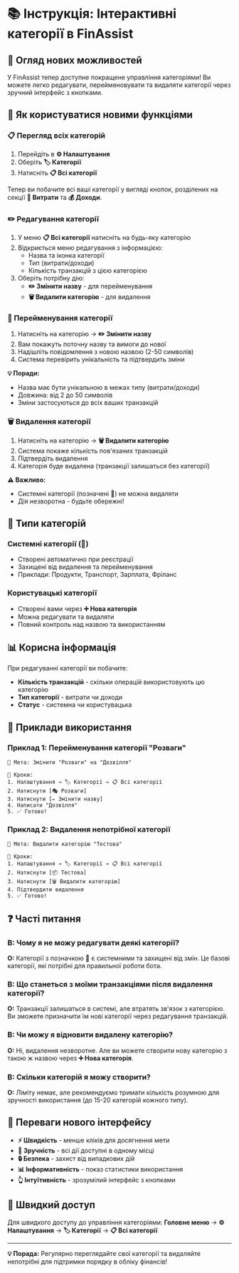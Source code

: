# 📚 Інструкція: Інтерактивні категорії в FinAssist

## 🎯 Огляд нових можливостей

У FinAssist тепер доступне покращене управління категоріями! Ви можете легко редагувати, перейменовувати та видаляти категорії через зручний інтерфейс з кнопками.

## 🚀 Як користуватися новими функціями

### 📋 Перегляд всіх категорій

1. Перейдіть в **⚙️ Налаштування**
2. Оберіть **🏷️ Категорії**
3. Натисніть **📋 Всі категорії**

Тепер ви побачите всі ваші категорії у вигляді кнопок, розділених на секції **💸 Витрати** та **💰 Доходи**.

### ✏️ Редагування категорії

1. У меню **📋 Всі категорії** натисніть на будь-яку категорію
2. Відкриється меню редагування з інформацією:
   - Назва та іконка категорії
   - Тип (витрати/доходи)
   - Кількість транзакцій з цією категорією
3. Оберіть потрібну дію:
   - **✏️ Змінити назву** - для перейменування
   - **🗑️ Видалити категорію** - для видалення

### 🔄 Перейменування категорії

1. Натисніть на категорію → **✏️ Змінити назву**
2. Вам покажуть поточну назву та вимоги до нової
3. Надішліть повідомлення з новою назвою (2-50 символів)
4. Система перевірить унікальність та підтвердить зміни

**💡 Поради:**

- Назва має бути унікальною в межах типу (витрати/доходи)
- Довжина: від 2 до 50 символів
- Зміни застосуються до всіх ваших транзакцій

### 🗑️ Видалення категорії

1. Натисніть на категорію → **🗑️ Видалити категорію**
2. Система покаже кількість пов'язаних транзакцій
3. Підтвердіть видалення
4. Категорія буде видалена (транзакції залишаться без категорії)

**⚠️ Важливо:**

- Системні категорії (позначені 🔧) не можна видаляти
- Дія незворотна - будьте обережні!

## 🔧 Типи категорій

### Системні категорії (🔧)

- Створені автоматично при реєстрації
- Захищені від видалення та перейменування
- Приклади: Продукти, Транспорт, Зарплата, Фріланс

### Користувацькі категорії

- Створені вами через **➕ Нова категорія**
- Можна редагувати та видаляти
- Повний контроль над назвою та використанням

## 📊 Корисна інформація

При редагуванні категорії ви побачите:

- **Кількість транзакцій** - скільки операцій використовують цю категорію
- **Тип категорії** - витрати чи доходи
- **Статус** - системна чи користувацька

## 🎯 Приклади використання

### Приклад 1: Перейменування категорії "Розваги"

```
🎯 Мета: Змінити "Розваги" на "Дозвілля"

📱 Кроки:
1. Налаштування → 🏷️ Категорії → 📋 Всі категорії
2. Натиснути [🎭 Розваги]
3. Натиснути [✏️ Змінити назву]
4. Написати "Дозвілля"
5. ✅ Готово!
```

### Приклад 2: Видалення непотрібної категорії

```
🎯 Мета: Видалити категорію "Тестова"

📱 Кроки:
1. Налаштування → 🏷️ Категорії → 📋 Всі категорії
2. Натиснути [📦 Тестова]
3. Натиснути [🗑️ Видалити категорію]
4. Підтвердити видалення
5. ✅ Готово!
```

## ❓ Часті питання

### В: Чому я не можу редагувати деякі категорії?

**О:** Категорії з позначкою 🔧 є системними та захищені від змін. Це базові категорії, які потрібні для правильної роботи бота.

### В: Що станеться з моїми транзакціями після видалення категорії?

**О:** Транзакції залишаться в системі, але втратять зв'язок з категорією. Ви зможете призначити їм нові категорії через редагування транзакцій.

### В: Чи можу я відновити видалену категорію?

**О:** Ні, видалення незворотне. Але ви можете створити нову категорію з такою ж назвою через **➕ Нова категорія**.

### В: Скільки категорій я можу створити?

**О:** Ліміту немає, але рекомендуємо тримати кількість розумною для зручності використання (до 15-20 категорій кожного типу).

## 🎉 Переваги нового інтерфейсу

- **⚡ Швидкість** - менше кліків для досягнення мети
- **🎯 Зручність** - всі дії доступні в одному місці
- **🔒 Безпека** - захист від випадкових дій
- **📊 Інформативність** - показ статистики використання
- **👆 Інтуїтивність** - зрозумілий інтерфейс з кнопками

## 🔗 Швидкий доступ

Для швидкого доступу до управління категоріями:
**Головне меню** → **⚙️ Налаштування** → **🏷️ Категорії** → **📋 Всі категорії**

---

**💡 Порада:** Регулярно переглядайте свої категорії та видаляйте непотрібні для підтримки порядку в обліку фінансів!
